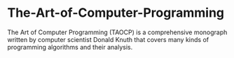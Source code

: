 # The-Art-of-Computer-Programming
The Art of Computer Programming (TAOCP) is a comprehensive monograph written by computer scientist Donald Knuth that covers many kinds of programming algorithms and their analysis.
